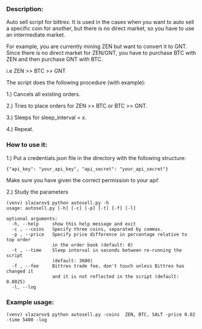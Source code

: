 ### Description:
Auto sell script for bittrex. It is used in the cases when you want
to auto sell a specific coin for another, but there is no direct market,
so you have to use an intermediate market.

For example, you are currently mining ZEN but want to convert it to GNT.
Since there is no direct market for ZEN/GNT, you have to purchase BTC with ZEN and then purchase GNT with BTC.

i.e ZEN >> BTC >> GNT

The script does the following procedure (with example):

1.) Cancels all existing orders.

2.) Tries to place orders for ZEN >> BTC or BTC >> GNT.

3.) Sleeps for sleep_interval = x.

4.) Repeat.

### How to use it:
1.) Put a credentials.json file in the directory with the following structure:

`{"api_key": "your_api_key", "api_secret": "your_api_secret"}`

Make sure you have given the correct permission to your api!

2.) Study the parameters
```
(venv) slazarov$ python autosell.py -h
usage: autosell.py [-h] [-c] [-p] [-t] [-f] [-l]

optional arguments:
  -h, --help     show this help message and exit
  -c , --coins   Specify three coins, separated by commas.
  -p , --price   Specify price difference in percentage relative to top order
                 in the order book (default: 0)
  -t , --time    Sleep interval in seconds between re-running the script
                 (default: 3600)
  -f , --fee     Bittrex trade fee, don't touch unless Bittrex has changed it
                 and it is not reflected in the script (default: 0.0025)
  -l, --log
 ```

 ### Example usage:
 ```
(venv) slazarov$ python autosell.py -coins  ZEN, BTC, SALT -price 0.02 -time 5400 -log
 ```

